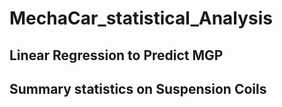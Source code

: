 # MechaCar_statistical_Analysis
## Linear Regression to Predict MGP
## Summary statistics on Suspension Coils
